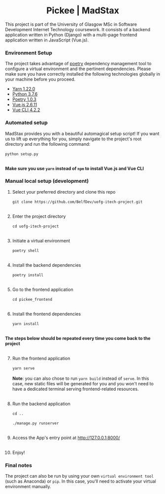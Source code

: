 <h1 align="center">Pickee | MadStax</h1> 

This project is part of the University of Glasgow MSc in Software Development Internet Technology coursework. It consists of a backend application written in Python (Django) with a multi-page frontend application written in JavaScript (Vue.js).

### Environment Setup

The project takes advantage of [poetry](https://github.com/python-poetry/poetry) dependency management tool to configure a virtual environment and the pertinent dependencies. Please make sure you have correctly installed the following technologies globally in your machine before you proceed.

- [Yarn 1.22.0](https://classic.yarnpkg.com/en/docs/install/#mac-stable)
- [Python 3.7.6](https://www.python.org/downloads/release/python-376/)
- [Poetry 1.0.3](https://github.com/python-poetry/poetry)
- [Vue.js 2.6.11](https://vuejs.org/v2/guide/installation.html)
- [Vue CLI 4.2.2](https://cli.vuejs.org/guide/installation.html)

### Automated setup

MadStax provides you with a beautiful automagical setup script!
If you want us to lift up everything for you, simply navigate to the project's root directory and run the following command:<br><br>
    ```python setup.py```<br><br>

**Make sure you use `yarn` instead of `npm` to install Vue.js and Vue CLI**

### Manual local setup (development)

1. Select your preferred directory and clone this repo <br><br> 
    ```git clone https://github.com/BelfDev/uofg-itech-project.git```<br><br>

2. Enter the project directory<br><br>
    ```cd uofg-itech-project```<br><br>

3. Initiate a virtual environment<br><br>
    ```poetry shell```<br><br>

4. Install the backend dependencies<br><br>
    ```poetry install```<br><br>

5. Go to the frontend application<br><br>
    ```cd pickee_frontend```<br><br>

6. Install the frontend dependencies<br><br>
   ```yarn install```<br><br>

**The steps below should be repeated every time you come back to the project**<br><br>

7. Run the frontend application<br><br>
    ```yarn serve```<br><br>
    **Note**: you can also chose to run `yarn build` instead of `serve`. In this case, new static files will be generated for you and you won't need to have a dedicated terminal serving frontend-related resources.<br><br>

8. Run the backend application<br><br>
    ```cd ..```<br><br>
    ```./manage.py runserver```<br><br>

9. Access the App's entry point at http://127.0.0.1:8000/<br><br>

10. Enjoy!

### Final notes
The project can also be run by using your own `virtual environment tool` (such as Anaconda) or `pip`. In this case, you'll need to activate your virtual environment manually.